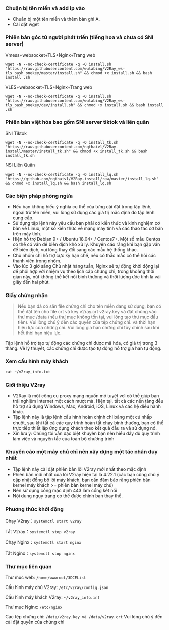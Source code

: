 ### Chuận bị tên miền và add ip vào
* Chuẩn bị một tên miền và thêm bản ghi A.
* Cài đặt wget

### Phiên bản góc từ người phát triền (tiếng hoa và chưa có SNI server)
Vmess+websocket+TLS+Nginx+Trang web
```
wget -N --no-check-certificate -q -O install.sh "https://raw.githubusercontent.com/wulabing/V2Ray_ws-tls_bash_onekey/master/install.sh" && chmod +x install.sh && bash install .sh
```

VLES+websocket+TLS+Nginx+Trang web
```
wget -N --no-check-certificate -q -O install.sh "https://raw.githubusercontent.com/wulabing/V2Ray_ws-tls_bash_onekey/dev/install.sh" && chmod +x install.sh && bash install .sh
```
### Phiên bản việt hóa bao gồm SNI server tiktok và liên quân
SNI Tiktok
```
wget -N --no-check-certificate -q -O install_tk.sh "https://raw.githubusercontent.com/nqthaivl/V2Ray-install/master/install_tk.sh" && chmod +x install_tk.sh && bash install_tk.sh
```

NSI Liên Quân
```
wget -N --no-check-certificate -q -O install_lq.sh "https://github.com/nqthaivl/V2Ray-install/raw/master/install_lq.sh" && chmod +x install_lq.sh && bash install_lq.sh
```
### Các biện pháp phòng ngừa
* Nếu bạn không hiểu ý nghĩa cụ thể của từng cài đặt trong tập lệnh, ngoại trừ tên miền, vui lòng sử dụng các giá trị mặc định do tập lệnh cung cấp.
* Sử dụng tập lệnh này yêu cầu bạn phải có kiến ​​thức và kinh nghiệm cơ bản về Linux, một số kiến ​​thức về mạng máy tính và các thao tác cơ bản trên máy tính.
* Hiện hỗ trợ Debian 9+ / Ubuntu 18.04+ / Centos7+. Một số mẫu Centos có thể có vấn đề biên dịch khó xử lý. Khuyến cáo rằng khi bạn gặp vấn đề biên dịch, vui lòng thay đổi sang các mẫu hệ thống khác.
* Chủ nhóm chỉ hỗ trợ cực kỳ hạn chế, nếu có thắc mắc có thể hỏi các thành viên trong nhóm.
* Vào lúc 3 giờ sáng Chủ nhật hàng tuần, Nginx sẽ tự động khởi động lại để phối hợp với nhiệm vụ theo lịch cấp chứng chỉ, trong khoảng thời gian này, nút không thể kết nối bình thường và thời lượng ước tính là vài giây đến hai phút.

### Giấy chứng nhận
> Nếu bạn đã có sẵn file chứng chỉ cho tên miền đang sử dụng, bạn có thể đặt tên cho file crt và key v2ray.crt v2ray.key và đặt chúng vào thư mục /data (nếu thư mục không tồn tại, vui lòng tạo thư mục đầu tiên). Vui lòng chú ý đến các quyền của tệp chứng chỉ. và thời hạn hiệu lực của chứng chỉ. Vui lòng gia hạn chứng chỉ tùy chỉnh sau khi hết thời hạn hiệu lực.

Tập lệnh hỗ trợ tạo tự động các chứng chỉ được mã hóa, có giá trị trong 3 tháng. Về lý thuyết, các chứng chỉ được tạo tự động hỗ trợ gia hạn tự động.

### Xem cấu hình máy khách
`cat ~/v2ray_info.txt`

### Giới thiệu V2ray

* V2Ray là một công cụ proxy mạng nguồn mở tuyệt vời có thể giúp bạn trải nghiệm Internet một cách mượt mà. Hiện tại, tất cả các nền tảng đều hỗ trợ sử dụng Windows, Mac, Android, iOS, Linux và các hệ điều hành khác.
* Tập lệnh này là tập lệnh cấu hình hoàn chỉnh chỉ bằng một cú nhấp chuột, sau khi tất cả các quy trình hoàn tất chạy bình thường, bạn có thể trực tiếp thiết lập ứng dụng khách theo kết quả đầu ra và sử dụng nó.
* Xin lưu ý: Chúng tôi vẫn đặc biệt khuyên bạn nên hiểu đầy đủ quy trình làm việc và nguyên tắc của toàn bộ chương trình

### Khuyến cáo một máy chủ chỉ nên xây dựng một tác nhân duy nhất
* Tập lệnh này cài đặt phiên bản lõi V2ray mới nhất theo mặc định
* Phiên bản mới nhất của lõi V2ray hiện tại là 4.22.1 (các bạn cũng chú ý cập nhật đồng bộ lõi máy khách, bạn cần đảm bảo rằng phiên bản kernel máy khách >= phiên bản kernel máy chủ)
* Nên sử dụng cổng mặc định 443 làm cổng kết nối
* Nội dung ngụy trang có thể được chính bạn thay thế.

### Phương thức khởi động
 Chạy V2ray：`systemctl start v2ray`

Tắt V2ray：`systemctl stop v2ray`

Chạy Nginx：`systemctl start nginx`

Tắt Nginx：`systemctl stop nginx`

### Thư mục liên quan

Thư mục web: `/home/wwwroot/3DCEList`

Cấu hình máy chủ V2ray: `/etc/v2ray/config.json`

Cấu hình máy khách V2ray: `~/v2ray_info.inf`

Thư mục Nginx: `/etc/nginx`

Các tệp chứng chỉ: `/data/v2ray.key và /data/v2ray.crt` Vui lòng chú ý đến cài đặt quyền của chứng chỉ

